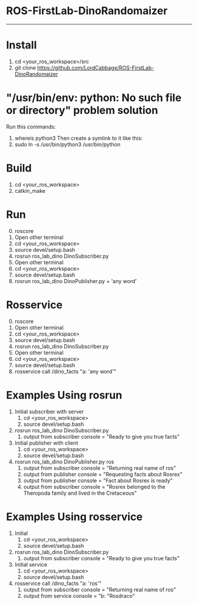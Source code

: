 # ROS-FirstLab-DinoRandomaizer 
***

Install
=====================
1. cd <your_ros_workspace>/src
2. git clone https://github.com/LordCabbage/ROS-FirstLab-DinoRandomaizer

"/usr/bin/env: python: No such file or directory" problem solution 
=====================
Run this commands:
1. whereis python3
Then create a symlink to it like this:
3. sudo ln -s /usr/bin/python3 /usr/bin/python

Build
=====================
1. cd <your_ros_workspace>
2. catkin_make

Run
=====================
0. roscore
1. Open other terminal
2. cd <your_ros_workspace>
3. source devel/setup.bash
4. rosrun ros_lab_dino DinoSubscriber.py
5. Open other terminal
6. cd <your_ros_workspace>
7. source devel/setup.bash
8. rosrun ros_lab_dino DinoPublisher.py + 'any word'

Rosservice
=====================
0. roscore
1. Open other terminal
2. cd <your_ros_workspace>
3. source devel/setup.bash
4. rosrun ros_lab_dino DinoSubscriber.py
5. Open other terminal
6. cd <your_ros_workspace>
7. source devel/setup.bash
8. rosservice call /dino_facts "a: 'any word'" 

Examples Using rosrun
=====================
1. Initial subscriber with server
   1. cd <your_ros_workspace>
   2. source devel/setup.bash
2. rosrun ros_lab_dino DinoSubscriber.py
   1. output from subscriber console = "Ready to give you true facts"
3. Initial publisher with client
   1. cd <your_ros_workspace>
   2. source devel/setup.bash
4. rosrun ros_lab_dino DinoPublisher.py ros
   1. output from subscriber console = "Returning real name of ros"
   2. output from publisher console = "Requesting facts about Rosrex"
   3. output from publisher console = "Fact about Rosrex is ready"
   4. output from subscriber console = "Rosrex belonged to the  Theropoda family and lived in the Cretaceous" 

Examples Using rosservice
=====================
1. Initial
   1. cd <your_ros_workspace>
   2. source devel/setup.bash
2. rosrun ros_lab_dino DinoSubscriber.py
   1. output from subscriber console = "Ready to give you true facts"
3. Initial service
   1. cd <your_ros_workspace>
   2. source devel/setup.bash
4. rosservice call /dino_facts "a: 'ros'" 
   1. output from subscriber console = "Returning real name of ros"
   2. output from service console = "b: "Rosdraco"
